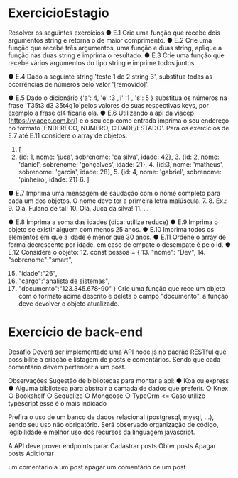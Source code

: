 # ExercicioEstagio

Resolver os seguintes exercícios
● E.1 Crie uma função que recebe dois argumentos string e retorna o de maior
comprimento.
● E.2 Crie uma função que recebe três argumentos, uma função e duas string,
aplique a função nas duas string e imprima o resultado.
● E.3 Crie uma função que recebe vários argumentos do tipo string e imprime todos
juntos.

● E.4 Dado a seguinte string 'teste 1 de 2 string 3', substitua todas as
ocorrências de números pelo valor '[removido]'.

● E.5 Dado o dicionário {'a': 4, 'e' :3 ,'i' :1 , 's': 5 } substitua os números
na frase 'T35t3 d3 35t4g1o'pelos valores de suas respectivas keys, por exemplo a
frase ol4 ficaria ola.
● E.6 Utilizando a api da viacep (https://viacep.com.br/) e o seu cep como entrada
imprima o seu endereço no formato 'ENDERECO, NUMERO, CIDADE/ESTADO'.
Para os exercícios de E.7 até E.11 considere o array de objetos:
1. [
2. {id: 1, nome: 'juca', sobrenome: 'da silva', idade: 42}, 3. {id:
2, nome: 'daniel', sobrenome: 'gonçalves', idade: 21}, 4. {id:3,
nome: 'matheus', sobrenome: 'garcia', idade: 28}, 5. {id: 4, nome:
'gabriel', sobrenome: 'pinheiro', idade: 21} 6. ]

● E.7 Imprima uma mensagem de saudação com o nome completo para cada um
dos objetos. O nome deve ter a primeira letra maiúscula.
7.
8. Ex.:
9. Olá, Fulano de tal!
10. Olá, Juca da silva!
11. ...

● E.8 Imprima a soma das idades (dica: utilize reduce)
● E.9 Imprima o objeto se existir alguem com menos 25 anos.
● E.10 Imprima todos os elementos em que a idade é menor que 30 anos. ●
E.11 Ordene o array de forma decrescente por idade, em caso de empate o
desempate é pelo id.
● E.12 Considere o objeto:
12. const pessoa = {
13. "nome": "Dev",
14. "sobrenome":"smart",

15. "idade":"26",
16. "cargo":"analista de sistemas",
17. "documento":"123.345.678-90"
}
Crie uma função que rece um objeto com o formato acima descrito e deleta o campo
"documento". a função deve devolver o objeto atualizado.

# Exercício de back-end

Desafio
Deverá ser implementado uma API node.js no padrão RESTful que possibilite a criação e
listagem de posts e comentários. Sendo que cada comentário devem pertencer a um post.

Observações
Sugestão de bibliotecas para montar a api:
● Koa ou express
● Alguma biblioteca para abstrair a camada de dados que preferir.
○ Knex
○ Bookshelf
○ Sequelize
○ Mongoose
○ TypeOrm <= Caso utilize typescript esse é o mais indicado

Prefira o uso de um banco de dados relacional (postgresql, mysql, ...), sendo seu uso não
obrigatório.
Será observado organização de código, legibilidade e melhor uso dos recursos da
linguagem javascript.

A API deve prover endpoints para: Cadastrar posts Obter posts Apagar posts Adicionar

um comentário a um post apagar um comentário de um post